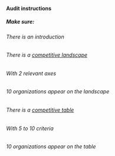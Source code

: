 #### Audit instructions

##### Make sure: 

###### There is an introduction
###### There is a [competitive landscape](https://venngage-wordpress.s3.amazonaws.com/uploads/2019/03/g2crowd-grid.png)
###### With 2 relevant axes
###### 10 organizations appear on the landscape
###### There is a [competitive table](https://venngage-wordpress.s3.amazonaws.com/uploads/2019/03/product-features-comparison-matrix.png)
###### With 5 to 10 criteria
###### 10 organizations appear on the table